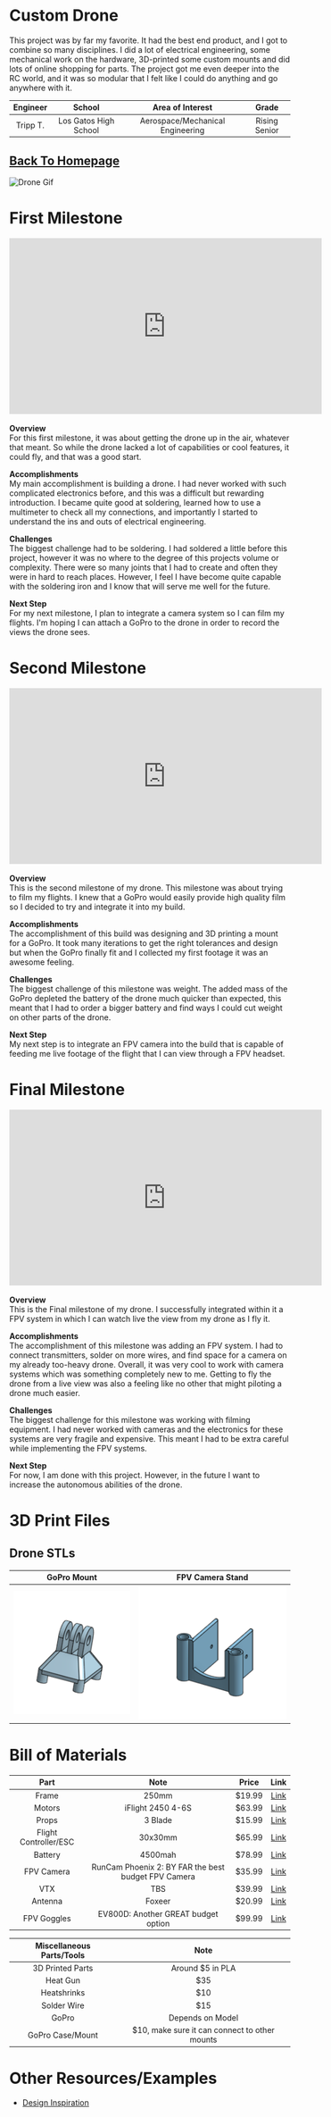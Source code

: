 # Custom Drone
This project was by far my favorite. It had the best end product, and I got to combine so many disciplines. I did a lot of electrical engineering, some mechanical work on the hardware, 3D-printed some custom mounts and did lots of online shopping for parts. The project got me even deeper into the RC world, and it was so modular that I felt like I could do anything and go anywhere with it. 

| **Engineer** | **School** | **Area of Interest** | **Grade** |
|:--:|:--:|:--:|:--:|
| Tripp T. | Los Gatos High School | Aerospace/Mechanical Engineering | Rising Senior |

## [Back To Homepage](./index.md)


![Drone Gif](./images/Drone.gif)


# First Milestone
<iframe width="560" height="315" src="https://www.youtube.com/embed/cRPAQWzwTPM?si=8zcl0T2SV0Ht0J9L" title="YouTube video player" frameborder="0" allow="accelerometer; autoplay; clipboard-write; encrypted-media; gyroscope; picture-in-picture; web-share" referrerpolicy="strict-origin-when-cross-origin" allowfullscreen></iframe>

**Overview**\
For this first milestone, it was about getting the drone up in the air, whatever that meant. So while the drone lacked a lot of capabilities or cool features, it could fly, and that was a good start. 

**Accomplishments**\
My main accomplishment is building a drone. I had never worked with such complicated electronics before, and this was a difficult but rewarding introduction. I became quite good at soldering, learned how to use a multimeter to check all my connections, and importantly I started to understand the ins and outs of electrical engineering. 

**Challenges**\
The biggest challenge had to be soldering. I had soldered a little before this project, however it was no where to the degree of this projects volume or complexity. There were so many joints that I had to create and often they were in hard to reach places. However, I feel I have become quite capable with the soldering iron and I know that will serve me well for the future. 

**Next Step**\
For my next milestone, I plan to integrate a camera system so I can film my flights. I'm hoping I can attach a GoPro to the drone in order to record the views the drone sees. 



# Second Milestone
<!---For your second milestone, explain what you've worked on since your previous milestone. You can highlight:
- Technical details of what you've accomplished and how they contribute to the final goal
- What has been surprising about the project so far
- Previous challenges you faced that you overcame
- What needs to be completed before your final milestone--> 
<iframe width="560" height="315" src="https://www.youtube.com/embed/3wA4xzai6so?si=yb6nTVmsfMpsDycW" title="YouTube video player" frameborder="0" allow="accelerometer; autoplay; clipboard-write; encrypted-media; gyroscope; picture-in-picture; web-share" referrerpolicy="strict-origin-when-cross-origin" allowfullscreen></iframe>

**Overview**\
This is the second milestone of my drone. This milestone was about trying to film my flights. I knew that a GoPro would easily provide high quality film so I decided to try and integrate it into my build.  

**Accomplishments**\
The accomplishment of this build was designing and 3D printing a mount for a GoPro. It took many iterations to get the right tolerances and design but when the GoPro finally fit and I collected my first footage it was an awesome feeling. 

**Challenges**\
The biggest challenge of this milestone was weight. The added mass of the GoPro depleted the battery of the drone much quicker than expected, this meant that I had to order a bigger battery and find ways I could cut weight on other parts of the drone. 

**Next Step**\
My next step is to integrate an FPV camera into the build that is capable of feeding me live footage of the flight that I can view through a FPV headset. 


# Final Milestone

<iframe width="560" height="315" src="https://www.youtube.com/embed/7Dy2yKRyk_c?si=bA4rlciMUSBTVUgt" title="YouTube video player" frameborder="0" allow="accelerometer; autoplay; clipboard-write; encrypted-media; gyroscope; picture-in-picture; web-share" referrerpolicy="strict-origin-when-cross-origin" allowfullscreen></iframe>

**Overview**\
This is the Final milestone of my drone. I successfully integrated within it a FPV system in which I can watch live the view from my drone as I fly it. 

**Accomplishments**\
The accomplishment of this milestone was adding an FPV system. I had to connect transmitters, solder on more wires, and find space for a camera on my already too-heavy drone. Overall, it was very cool to work with camera systems which was something completely new to me. Getting to fly the drone from a live view was also a feeling like no other that might piloting a drone much easier. 

**Challenges**\
The biggest challenge for this milestone was working with filming equipment. I had never worked with cameras and the electronics for these systems are very fragile and expensive. This meant I had to be extra careful while implementing the FPV systems. 

**Next Step**\
For now, I am done with this project. However, in the future I want to increase the autonomous abilities of the drone.

# 3D Print Files

## Drone STLs

|**GoPro Mount**|**FPV Camera Stand**|
|:--:|:--:|
|![Mount](./images/GoProMount.png)|![Stand](./images/FPVCameraStand.png)|












# Bill of Materials

| **Part** | **Note** | **Price** | **Link** |
|:--:|:--:|:--:|:--:| 
|Frame|250mm|$19.99| <a href= "https://tinyurl.com/5adnwn5k"> Link </a>|
|Motors| iFlight 2450 4-6S | $63.99 | <a href= "https://www.amazon.com/iFlight-2450KV-Brushless-Racing-Quadcopter/dp/B096RTCGDT/ref=sr_1_6?crid=3BFXSJ2M20BP2&dib=eyJ2IjoiMSJ9.Nn5t4vOg1oJ5njJkCQ4NKxCsWVxPlBi3B_QBNzj4XvsMrdJZ6gmFH1SZEuJ67_u1NUNklwMsF8V4X1y5l9sCmsUtMts5JFsX5NykjJmkOneGk8_1jKv7x0VipirnSIyat7M42_G5KqGNdSVHFTF2WiYUb1BAbw6ZiMwdOowuPS4J8UDlyApyClGmYHKYAgoJNjh51eD-C6HE_A02XtEgZLRgV-KwaW-KjyeNScuJfoXsiFamyyWNl0w8Bvy9wWjl4ZjGvPKQ7WGEJqmbMnSeYGCWvM5eMieJT6EE-3zqpx8.WslWjrvcRdIVv5KnV1ft82rA8hoYhJQ6xUdbIV2zbaM&dib_tag=se&keywords=T-Motor+F40+Pro+III+2306+2400KV&qid=1718304903&sprefix=t-motor+f40+pro+iii+2306+2400kv%2Caps%2C205&sr=8-6"> Link </a> |
|Props|3 Blade|$15.99| <a href="https://www.amazon.com/HQProp-5x4-3x3V2S-Tri-Blade-Propeller-Quadcopter-Multirotor/dp/B0C8NSPPPH/ref=sr_1_5?crid=1E7WIFRS7C4NF&dib=eyJ2IjoiMSJ9.gzgLHeMpvvFAL8awHB4A4-NO8K2p9SZ_wJkQnBcYr3XyOfKbNF2C5jDZbV_AGVZfz5RdPMs4K8A2-D0vKLVgdOmQ7ddpM7gTOw1DZgVXfTDzuxdIVXQw5AkkFBs6UK7SlVcL-g0t8IR6HT0g__3rqS8nKhfKAfL8sGMSdptFw7cYN1Q6PU9RLbE1U3pafQpA3B2TU0M-KBHGZFPmgHerH6_y3nfDo740aqDyDT-9CP1NZq7FWXLWFrQKmEhDN3G4m1-MD8aaHHBM65n6bTABg2Jjqpd3Xf1R9ZwS2PznScE.yqt2BxxdmH6sQa6zv1lVhJ0923p9yMGsbw7PW847_Vc&dib_tag=se&keywords=HQProp+DP+5x4.3x3&qid=1718305152&sprefix=%2Caps%2C173&sr=8-5"> Link </a>|
|Flight Controller/ESC|30x30mm|$65.99|<a href="https://www.speedybee.com/speedybee-f405-v4-bls-55a-30x30-fc-esc-stack/?gQT=1"> Link </a>|
|Battery|4500mah|$78.99|<a href="https://www.amazon.com/OVONIC-4500mAh-Battery-Evader-Airplane/dp/B07CV9M1BN/ref=sr_1_2_sspa?crid=1NEUW2RGVB1XU&dib=eyJ2IjoiMSJ9.xWG4CiqMDnIpgLnBCbGz8SLeQmZBPVMtVA-T9Q3-GfWaKQv07OfpwIp7IsSnfp1PNs31U8PTKRv4F7uhJIQWCf02zOr1cLTQ4cZG-8YEw-nnDxDKJA4crTsfuEqk7Kw6D0jeUba43JHvCKDHrMN690q_1Fn8DSDQN0RIUZYhPfQ8LeoVamex_RC4DjyGm8QRgPMjPTS6LhXJ7PL84A9avLV_sA_c5MrOIn_u-K-wbvA2CsK4frT1E5s1Otjcorfll2NH8-XNVfnQgrdtWgVh3tFLdfl7JlScDgwZnn6uItY.5vqhMnmSRxTRGThL5Ti_3984nStgXcJ-zpo7BaCqv7E&dib_tag=se&keywords=4500+mah+4s+lipo+battery&qid=1735797837&sprefix=4500+mah+4s+lipo+battery%2Caps%2C229&sr=8-2-spons&sp_csd=d2lkZ2V0TmFtZT1zcF9hdGY&psc=1"> Link </a>|
|FPV Camera|RunCam Phoenix 2: BY FAR the best budget FPV Camera|$35.99| <a href= "https://www.amazon.com/RunCam-Phoenix-Joshua-1000TVL-Freestyle/dp/B0C2VBLM7W/ref=pd_ci_mcx_pspc_dp_d_2_t_1?pd_rd_w=s0szj&content-id=amzn1.sym.568f3b6b-5aad-4bfd-98ee-d827f03151e4&pf_rd_p=568f3b6b-5aad-4bfd-98ee-d827f03151e4&pf_rd_r=Y12D8DYGH60EXGCA7CAK&pd_rd_wg=Gs2KC&pd_rd_r=d9bfad04-46e9-4f78-b6bf-c0972ccd0766&pd_rd_i=B0C2TK5JGR&th=1"> Link </a>|
|VTX|TBS|$39.99| <a href= "https://www.getfpv.com/tbs-unify-pro-5g8-v3-sma.html"> Link </a>|
|Antenna|Foxeer|$20.99| <a href= "https://www.amazon.com/Usmile-Lollipop-Antenna-Quadcopter-Transmitter/dp/B07T61ZJDP/ref=sr_1_1?crid=1O980WWMAUUXX&dib=eyJ2IjoiMSJ9.o80FAQjrO9fcYPNre3IB3Kb8agTnr6L6bgqMrPbM1CAUlDdLADuYphjJTcoKGzF7yqi85gpi0K6P-lip5kEkJE7gooPJy8B5WCJX_gv6fAyd7O5iwgayq4tsYiR8CnIFiyA7rdAfrcwBXSLzz14Umj_JZEn43YPyb_9VkCywerX2TmRIqe10ru0Sj1DN3C5I.xxbYB-t8Dsa1FsHQNmYRmaKMRRtYkj82JuPlljmWj6Q&dib_tag=se&keywords=Foxeer%2Blollipop%2B3&qid=1720398901&sprefix=foxeer%2Blollipop%2B3%2Caps%2C162&sr=8-1&th=1"> Link </a>|
|FPV Goggles|EV800D: Another GREAT budget option|$99.99| <a href= "https://www.getfpv.com/ev800d-5-8ghz-40ch-diversity-fpv-goggles-w-dvr.html"> Link </a>|


|**Miscellaneous Parts/Tools**| **Note**|
|:--:|:--:|
|3D Printed Parts|Around $5 in PLA|
|Heat Gun|$35|
|Heatshrinks|$10|
|Solder Wire|$15|
|GoPro|Depends on Model|$200-$400|
|GoPro Case/Mount|$10, make sure it can connect to other mounts|



# Other Resources/Examples
- <a href="https://www.youtube.com/watch?v=r2lDXoW78u0"> Design Inspiration </a>

